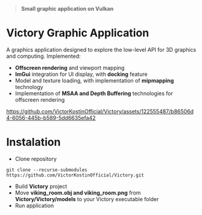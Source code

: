 > **Small graphic application on Vulkan**
>

# Victory Graphic Application

A graphics application designed to explore the low-level API for 3D graphics and computing.
Implemented:
- **Offscreen rendering** and viewport mapping
- **ImGui** integration for UI display, with **docking** feature
- Model and texture loading, with implementation of **mipmapping** technology
- Implementation of **MSAA and Depth Buffering** technologies for offscreen rendering

https://github.com/VictorKostinOfficial/Victory/assets/122555487/b86506d4-6056-445b-b589-5dd6635efa42

# Instalation

- Clone repository 
```
git clone --recurse-submodules https://github.com/VictorKostinOfficial/Victory.git
```
- Build **Victory** project
- Move **viking_room.obj and viking_room.png** from **Victory/Victory/models** to your Victory executable folder
- Run application
